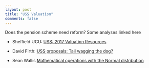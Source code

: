 ```yaml
---
layout: post
title: "USS Valuation"
comments: false
---
```


Does the pension scheme need reform? Some analyses linked here

* Sheffield UCU: [USS: 2017 Valuation Resources](http://ucu.group.shef.ac.uk/campaigns/pensions/uss-2017-valuation-resources/) 

* David Firth: [USS proposals: Tail wagging the dog?](https://statgeek.net/2018/03/15/uss-proposals-tail-wagging-the-dog/)

* Sean Wallis [Mathematical operations with the Normal distribution](https://corplingstats.wordpress.com/2018/03/04/maths-operations-with-normal/)